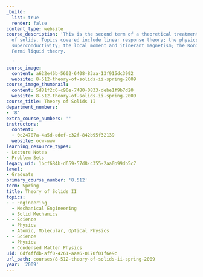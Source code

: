 ```yaml
---
_build:
  list: true
  render: false
content_type: website
course_description: 'This is the second term of a theoretical treatment of the physics
  of solids. Topics covered include linear response theory; the physics of disorder;
  superconductivity; the local moment and itinerant magnetism; the Kondo problem and
  Fermi liquid theory.

  '
course_image:
  content: a622e46b-5602-6408-83aa-13f915dc3992
  website: 8-512-theory-of-solids-ii-spring-2009
course_image_thumbnail:
  content: 5d81f2c6-c90e-7480-0833-debe1f9b7d20
  website: 8-512-theory-of-solids-ii-spring-2009
course_title: Theory of Solids II
department_numbers:
- '8'
extra_course_numbers: ''
instructors:
  content:
  - 0c24707a-4a5d-edef-c32f-842b95f32139
  website: ocw-www
learning_resource_types:
- Lecture Notes
- Problem Sets
legacy_uid: 1bcf684b-d659-57d8-c355-2aa0b99db5c7
level:
- Graduate
primary_course_number: '8.512'
term: Spring
title: Theory of Solids II
topics:
- - Engineering
  - Mechanical Engineering
  - Solid Mechanics
- - Science
  - Physics
  - Atomic, Molecular, Optical Physics
- - Science
  - Physics
  - Condensed Matter Physics
uid: 6df4ffdb-aff0-4261-aaa6-0170f01f6e9c
url_path: courses/8-512-theory-of-solids-ii-spring-2009
year: '2009'
---
```

